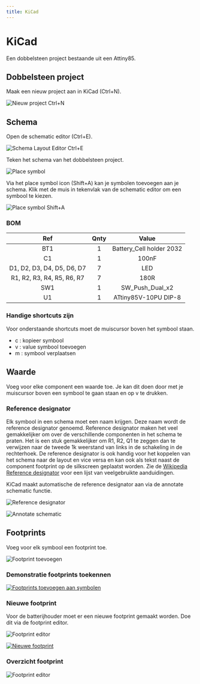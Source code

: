 ```yaml
---
title: KiCad
---
```


# KiCad

Een dobbelsteen project bestaande uit een Attiny85.

## Dobbelsteen project

Maak een nieuw project aan in KiCad (Ctrl+N).

![Nieuw project Ctrl+N](./assets/nieuwproject.png)

## Schema

Open de schematic editor (Ctrl+E).

![Schema Layout Editor Ctrl+E](./assets/schemaEditor.png)

Teken het schema van het dobbelsteen project. 

![Place symbol](./assets/schemaDobbelsteen.png)

Via het place symbol icon (Shift+A) kan je symbolen toevoegen aan je schema. Klik met de muis in tekenvlak van de schematic editor om een symbool te kiezen.

![Place symbol Shift+A](./assets/placeSymbol.png)

### BOM

| Ref | Qnty | Value  |
|:-------------:|:-------------:|:-----:|
|BT1 | 1 | Battery_Cell holder 2032 |
|C1	| 1 | 100nF |
|D1, D2, D3, D4, D5, D6, D7	| 7	| LED |
|R1, R2, R3, R4, R5, R6, R7	| 7 | 180R |
|SW1 | 1 |	SW_Push_Dual_x2	|
|U1	| 1	| ATtiny85V-10PU DIP-8|

### Handige shortcuts zijn

Voor onderstaande shortcuts moet de muiscursor boven het symbool staan.

* c : kopieer symbool
* v : value symbool toevoegen
* m : symbool verplaatsen

## Waarde

Voeg voor elke component een waarde toe. Je kan dit doen door met je muiscursor boven een symbool te gaan staan en op v te drukken.

### Reference designator

Elk symbool in een schema moet een naam krijgen. Deze naam wordt de reference designator genoemd. Reference designator maken het veel gemakkelijker om over de verschillende componenten in het schema te praten. Het is een stuk gemakkelijker om R1, R2, Q1 te zeggen dan te verwijzen naar de tweede 1k weerstand van links in de schakeling in de rechterhoek. De reference designator is ook handig voor het koppelen van het schema naar de layout en vice versa en kan ook als tekst naast de component footprint op de silkscreen geplaatst worden. Zie de [Wikipedia Reference designator](https://en.wikipedia.org/wiki/Reference_designator) voor een lijst van veelgebruikte aanduidingen. 

KiCad maakt automatische de reference designator aan via de annotate schematic functie.

![Reference designator](./assets/referenceDesignator.png)

![Annotate schematic](./assets/annotate.png)

## Footprints

Voeg voor elk symbool een footprint toe.

![Footprint toevoegen](./assets/footprints.png)

### Demonstratie footprints toekennen

[![Footprints toevoegen aan symbolen](http://img.youtube.com/vi/Wyey4fHDD3Q/0.jpg)](http://www.youtube.com/watch?v=Wyey4fHDD3Q "Footprints toevoegen")

### Nieuwe footprint

Voor de batterijhouder moet er een nieuwe footprint gemaakt worden. Doe dit via de footprint editor.

![Footprint editor](./assets/footprintEditor.png)

[![Nieuwe footprint](./assets/batteryholder.png)](http://www.youtube.com/watch?v=HeSDCxtcB-A "Nieuwe footprint CR2032 batterijhouder")


### Overzicht footprint

![Footprint editor](./assets/footprintEditor_Symbols.png)